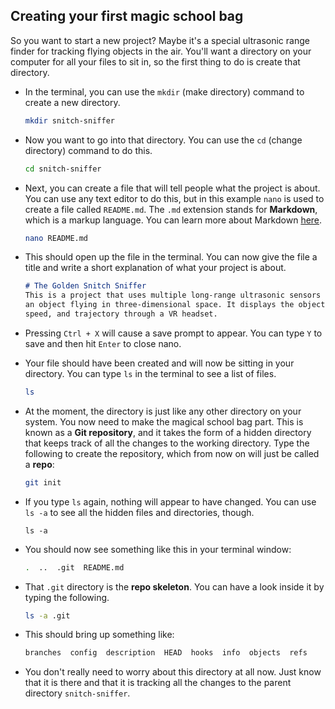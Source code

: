 ## Creating your first magic school bag

So you want to start a new project? Maybe it's a special ultrasonic range finder for tracking flying objects in the air. You'll want a directory on your computer for all your files to sit in, so the first thing to do is create that directory.

- In the terminal, you can use the `mkdir` (make directory) command to create a new directory.

	```bash
	mkdir snitch-sniffer
	```

- Now you want to go into that directory. You can use the `cd` (change directory) command to do this.

	```bash
	cd snitch-sniffer
	```

- Next, you can create a file that will tell people what the project is about. You can use any text editor to do this, but in this example `nano` is used to create a file called `README.md`. The `.md` extension stands for **Markdown**, which is a markup language. You can learn more about Markdown [here](https://daringfireball.net/projects/markdown/).


	```bash
	nano README.md
	```

- This should open up the file in the terminal. You can now give the file a title and write a short explanation of what your project is about.

	```markdown
	# The Golden Snitch Sniffer
	This is a project that uses multiple long-range ultrasonic sensors to find and track 
	an object flying in three-dimensional space. It displays the object's coordinates, 
	speed, and trajectory through a VR headset.
	```

- Pressing `Ctrl + X` will cause a save prompt to appear. You can type `Y` to save and then hit `Enter` to close nano.

- Your file should have been created and will now be sitting in your directory. You can type `ls` in the terminal to see a list of files.

	```bash
	ls
	```

- At the moment, the directory is just like any other directory on your system. You now need to make the magical school bag part. This is known as a **Git repository**, and it takes the form of a hidden directory that keeps track of all the changes to the working directory. Type the following to create the repository, which from now on will just be called a **repo**:

	```bash
	git init
	```

- If you type `ls` again, nothing will appear to have changed. You can use `ls -a` to see all the hidden files and directories, though.

	```
	ls -a
	```

- You should now see something like this in your terminal window:

	```bash
	.  ..  .git  README.md
	```

- That `.git` directory is the **repo skeleton**. You can have a look inside it by typing the following.

	```bash
	ls -a .git
	```

- This should bring up something like:

	```bash
	branches  config  description  HEAD  hooks  info  objects  refs
	```

- You don't really need to worry about this directory at all now. Just know that it is there and that it is tracking all the changes to the parent directory `snitch-sniffer`. 

